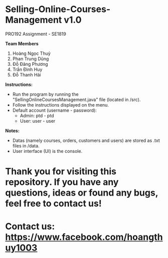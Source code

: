 # Selling-Online-Courses-Management v1.0
PRO192 Assignment - SE1819

**Team Members**
1. Hoàng Ngọc Thuỷ
2. Phan Trung Dũng
3. Đỗ Đăng Phương
4. Trần Đình Huy
5. Đỗ Thanh Hải

**Instructions:**
- Run the program by running the "SellingOnlineCoursesManagement.java" file (located in /src).
- Follow the instructions displayed on the menu.
- Default account (username - password):
  + Admin: ptd - ptd
  + User: user - user
 
**Notes:**
- Datas (namely courses, orders, customers and users) are stored as .txt files in /data.
- User interface (UI) is the console.

# Thank you for visiting this repository. If you have any questions, ideas or found any bugs, feel free to contact us!
# Contact us: https://www.facebook.com/hoangthuy1003
